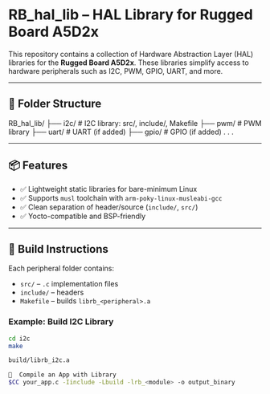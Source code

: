 # RB_hal_lib – HAL Library for Rugged Board A5D2x

This repository contains a collection of Hardware Abstraction Layer (HAL) libraries for the **Rugged Board A5D2x**. These libraries simplify access to hardware peripherals such as I2C, PWM, GPIO, UART, and more.

---

## 📁 Folder Structure

RB_hal_lib/
├── i2c/ # I2C library: src/, include/, Makefile
├── pwm/ # PWM library
├── uart/ # UART (if added)
├── gpio/ # GPIO (if added)
.
.
.


---

## 📦 Features

- ✅ Lightweight static libraries for bare-minimum Linux
- ✅ Supports `musl` toolchain with `arm-poky-linux-musleabi-gcc`
- ✅ Clean separation of header/source (`include/`, `src/`)
- ✅ Yocto-compatible and BSP-friendly

---

## 🔧 Build Instructions

Each peripheral folder contains:
- `src/` – `.c` implementation files
- `include/` – headers
- `Makefile` – builds `librb_<peripheral>.a`

### Example: Build I2C Library

```bash
cd i2c
make

build/librb_i2c.a

🚀  Compile an App with Library
$CC your_app.c -Iinclude -Lbuild -lrb_<module> -o output_binary


